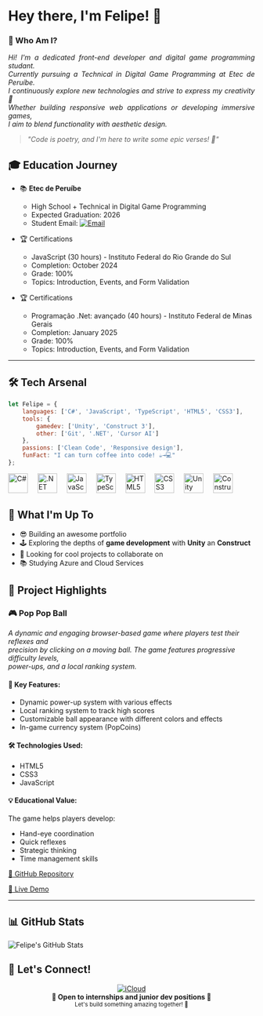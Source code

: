 # Hey there, I'm Felipe! 👋

### 🎯 Who Am I?

<p align="justify"><i>
Hi! I'm a dedicated front-end developer and digital game programming studant.<br>
Currently pursuing a Technical in Digital Game Programming at Etec de Peruíbe.<br> 
I continuously explore new technologies and strive to express my creativity 🧶<br>
Whether building responsive web applications or developing immersive games,<br>
I aim to blend functionality with aesthetic design.</i>
</p>

> *"Code is poetry, and I'm here to write some epic verses! 🚀"*

## 🎓 Education Journey

  
- 📚 **Etec de Peruíbe**
  - High School + Technical in Digital Game Programming
  - Expected Graduation: 2026
  - Student Email: [![Email](https://img.shields.io/badge/Email-FF0000?style=flat&logo=gmail&logoColor=white)](mailto:felipe.rodrigues241@etec.sp.gov.br)

- 🏆 Certifications  
  - JavaScript (30 hours) - Instituto Federal do Rio Grande do Sul
  - Completion: October 2024
  - Grade: 100%
  - Topics: Introduction, Events, and Form Validation
 
- 🏆 Certifications  
  - Programação .Net: avançado (40 hours) - Instituto Federal de Minas Gerais
  - Completion: January 2025
  - Grade: 100%
  - Topics: Introduction, Events, and Form Validation
 
---

## 🛠️ Tech Arsenal

```javascript
let Felipe = {
    languages: ['C#', 'JavaScript', 'TypeScript', 'HTML5', 'CSS3'],
    tools: {
        gamedev: ['Unity', 'Construct 3'],
        other: ['Git', '.NET', 'Cursor AI']
    },
    passions: ['Clean Code', 'Responsive design'],
    funFact: "I can turn coffee into code! ☕→💻"
};
```

<div align="left">
  <img src="https://cdn.jsdelivr.net/gh/devicons/devicon/icons/csharp/csharp-original.svg" height="40" alt="C#" />
  <img width="12" />
  <img src="https://cdn.jsdelivr.net/gh/devicons/devicon/icons/dot-net/dot-net-original.svg" height="40" alt=".NET" />
  <img width="12" />
  <img src="https://cdn.jsdelivr.net/gh/devicons/devicon/icons/javascript/javascript-original.svg" height="40" alt="JavaScript" />
  <img width="12" />
  <img src="https://cdn.jsdelivr.net/gh/devicons/devicon/icons/typescript/typescript-original.svg" height="40" alt="TypeScript" />
  <img width="12" />
  <img src="https://cdn.jsdelivr.net/gh/devicons/devicon/icons/html5/html5-original.svg" height="40" alt="HTML5" />
  <img width="12" />
  <img src="https://cdn.jsdelivr.net/gh/devicons/devicon/icons/css3/css3-original.svg" height="40" alt="CSS3" />
  <img width="12" />
  <img src="https://cdn.jsdelivr.net/gh/devicons/devicon/icons/unity/unity-original.svg" height="40" alt="Unity" />
  <img width="12" />
  <img src="https://cdn.jsdelivr.net/gh/devicons/devicon/icons/construct/construct-original.svg" height="40" alt="Construct 3" />
</div>

## 🚀 What I'm Up To

- 😎 Building an awesome portfolio
- 🕹️ Exploring the depths of **game development** with **Unity** an **Construct**
- 🤝 Looking for cool projects to collaborate on
- 📚 Studying Azure and Cloud Services
  
## 🌟 Project Highlights

### 🎮 Pop Pop Ball
*A dynamic and engaging browser-based game where players test their reflexes and <br>precision by clicking on a moving ball. The game features progressive difficulty levels, <br>power-ups, and a local ranking system.*

#### 🚀 Key Features:
- Dynamic power-up system with various effects
- Local ranking system to track high scores
- Customizable ball appearance with different colors and effects
- In-game currency system (PopCoins)

#### 🛠️ Technologies Used:
- HTML5
- CSS3
- JavaScript

#### 💡 Educational Value:
The game helps players develop:
- Hand-eye coordination
- Quick reflexes
- Strategic thinking
- Time management skills

[🔗 GitHub Repository](https://github.com/frodrigss/pop-pop-ball)

[🔗 Live Demo](https://pop-pop-ball.vercel.app)

---

## 📊 GitHub Stats

<img align="center" src="https://github-readme-stats.vercel.app/api?username=frodrigss&show_icons=true&line_height=27&count_private=true&title_color=ffffff&text_color=c9cacc&icon_color=2bbc8a&bg_color=1d1f21" alt="Felipe's GitHub Stats" />

## 🤝 Let's Connect!

<div align="center">
  <a href="mailto:soaresrodriguesf07@icloud.com">
    <img src="https://img.shields.io/badge/iCloud-3693F3?style=for-the-badge&logo=iCloud&logoColor=white" alt="iCloud">
  </a>
</div>

<div align="center">
  <b>💼 Open to internships and junior dev positions 💼</b>
  <br/>
  <sub>Let's build something amazing together! 🚀</sub>
</div>

